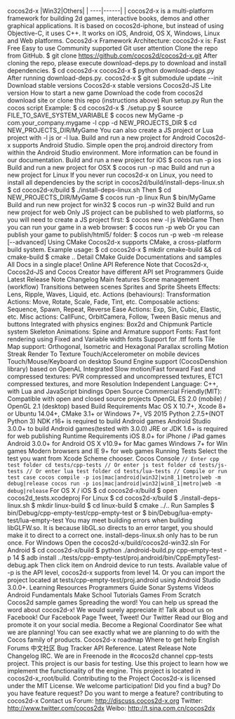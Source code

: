 cocos2d-x |Win32|Others| | ----|------| | cocos2d-x is a multi-platform framework for building 2d games, interactive books, demos and other graphical applications. It is based on cocos2d-iphone, but instead of using Objective-C, it uses C++. It works on iOS, Android, OS X, Windows, Linux and Web platforms. Cocos2d-x Framework Architecture: cocos2d-x is: Fast Free Easy to use Community supported Git user attention Clone the repo from GitHub. $ git clone https://github.com/cocos2d/cocos2d-x.git After cloning the repo, please execute download-deps.py to download and install dependencies. $ cd cocos2d-x cocos2d-x $ python download-deps.py After running download-deps.py. cocos2d-x $ git submodule update --init Download stable versions Cocos2d-x stable versions Cocos2d-JS Lite version How to start a new game Download the code from cocos2d download site or clone this repo (instructions above) Run setup.py Run the cocos script Example: $ cd cocos2d-x $ ./setup.py $ source FILE_TO_SAVE_SYSTEM_VARIABLE $ cocos new MyGame -p com.your_company.mygame -l cpp -d NEW_PROJECTS_DIR $ cd NEW_PROJECTS_DIR/MyGame You can also create a JS project or Lua project with -l js or -l lua. Build and run a new project for Android Cocos2d-x supports Android Studio. Simple open the proj.android directory from within the Android Studio environment. More information can be found in our documentation. Build and run a new project for iOS $ cocos run -p ios Build and run a new project for OSX $ cocos run -p mac Build and run a new project for Linux If you never run cocos2d-x on Linux, you need to install all dependencies by the script in cocos2d/build/install-deps-linux.sh $ cd cocos2d-x/build $ ./install-deps-linux.sh Then $ cd NEW_PROJECTS_DIR/MyGame $ cocos run -p linux Run $ bin/MyGame Build and run new project for win32 $ cocos run -p win32 Build and run new project for web Only JS project can be published to web platforms, so you will need to create a JS project first: $ cocos new -l js WebGame Then you can run your game in a web browser: $ cocos run -p web Or you can publish your game to publish/html5/ folder: $ cocos run -p web -m release [--advanced] Using CMake Cocos2d-x supports CMake, a cross-platform build system. Example usage: $ cd cocos2d-x $ mkdir cmake-build && cd cmake-build $ cmake .. Detail CMake Guide Documentations and samples All Docs in a single place! Online API Reference Note that Cocos2d-x, Cocos2d-JS and Cocos Creator have different API set Programmers Guide Latest Release Note Changelog Main features Scene management (workflow) Transitions between scenes Sprites and Sprite Sheets Effects: Lens, Ripple, Waves, Liquid, etc. Actions (behaviours): Transformation Actions: Move, Rotate, Scale, Fade, Tint, etc. Composable actions: Sequence, Spawn, Repeat, Reverse Ease Actions: Exp, Sin, Cubic, Elastic, etc. Misc actions: CallFunc, OrbitCamera, Follow, Tween Basic menus and buttons Integrated with physics engines: Box2d and Chipmunk Particle system Skeleton Animations: Spine and Armature support Fonts: Fast font rendering using Fixed and Variable width fonts Support for .ttf fonts Tile Map support: Orthogonal, Isometric and Hexagonal Parallax scrolling Motion Streak Render To Texture Touch/Accelerometer on mobile devices Touch/Mouse/Keyboard on desktop Sound Engine support (CocosDenshion library) based on OpenAL Integrated Slow motion/Fast forward Fast and compressed textures: PVR compressed and uncompressed textures, ETC1 compressed textures, and more Resolution Independent Language: C++, with Lua and JavaScript bindings Open Source Commercial Friendly(MIT): Compatible with open and closed source projects OpenGL ES 2.0 (mobile) / OpenGL 2.1 (desktop) based Build Requirements Mac OS X 10.7+, Xcode 8+ or Ubuntu 14.04+, CMake 3.1+ or Windows 7+, VS 2015 Python 2.7.5+(NOT Python 3) NDK r16+ is required to build Android games Android Studio 3.0.0+ to build Android games(tested with 3.0.0) JRE or JDK 1.6+ is required for web publishing Runtime Requirements iOS 8.0+ for iPhone / iPad games Android 3.0.0+ for Android OS X v10.9+ for Mac games Windows 7+ for Win games Modern browsers and IE 9+ for web games Running Tests Select the test you want from Xcode Scheme chooser. Cocos Console ``` // Enter cpp test folder cd tests/cpp-tests // Or enter js test folder cd tests/js-tests // Or enter lua test folder cd tests/lua-tests // Compile or run test case cocos compile -p ios|mac|android|win32|win8_1|metro|web -m debug|release cocos run -p ios|mac|android|win32|win8_1|metro|web -m debug|release ``` For OS X / iOS $ cd cocos2d-x/build $ open cocos2d_tests.xcodeproj For Linux $ cd cocos2d-x/build $ ./install-deps-linux.sh $ mkdir linux-build $ cd linux-build $ cmake ../.. Run Samples $ bin/Debug/cpp-empty-test/cpp-empty-test or $ bin/Debug/lua-empty-test/lua-empty-test You may meet building errors when building libGLFW.so. It is because libGL.so directs to an error target, you should make it to direct to a correct one. install-deps-linux.sh only has to be run once. For Windows Open the cocos2d-x/build/cocos2d-win32.sln For Android $ cd cocos2d-x/build $ python ./android-build.py cpp-empty-test -p 14 $ adb install ../tests/cpp-empty-test/proj.android/bin/CppEmptyTest-debug.apk Then click item on Android device to run tests. Available value of -p is the API level, cocos2d-x supports from level 14. Or you can import the project located at tests/cpp-empty-test/proj.android using Android Studio 3.0.0+. Learning Resources Programmers Guide Sonar Systems Videos Android Fundamentals Make School Tutorials Games From Scratch Cocos2d sample games Spreading the word! You can help us spread the word about cocos2d-x! We would surely appreciate it! Talk about us on Facebook! Our Facebook Page Tweet, Tweet! Our Twitter Read our Blog and promote it on your social media. Become a Regional Coordinator See what we are planning! You can see exactly what we are planning to do with the Cocos family of products. Cocos2d-x roadmap Where to get help English Forums 中文社区 Bug Tracker API Reference. Latest Release Note Changelog IRC. We are in Freenode in the #cocos2d channel cpp-tests project. This project is our basis for testing. Use this project to learn how we implement the functionality of the engine. This project is located in cocos2d-x_root/build. Contributing to the Project Cocos2d-x is licensed under the MIT License. We welcome participation! Did you find a bug? Do you have feature request? Do you want to merge a feature? contributing to cocos2d-x Contact us Forum: http://discuss.cocos2d-x.org Twitter: http://www.twitter.com/cocos2dx Weibo: http://t.sina.com.cn/cocos2dx